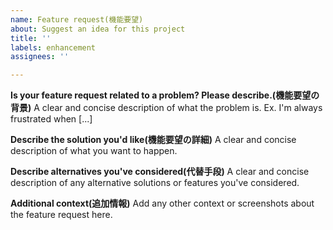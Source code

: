 ```yaml
---
name: Feature request(機能要望)
about: Suggest an idea for this project
title: ''
labels: enhancement
assignees: ''

---
```


**Is your feature request related to a problem? Please describe.(機能要望の背景)**
A clear and concise description of what the problem is. Ex. I'm always frustrated when [...]

**Describe the solution you'd like(機能要望の詳細)**
A clear and concise description of what you want to happen.

**Describe alternatives you've considered(代替手段)**
A clear and concise description of any alternative solutions or features you've considered.

**Additional context(追加情報)**
Add any other context or screenshots about the feature request here.
